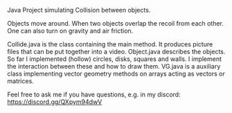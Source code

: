 Java Project simulating Collision between objects.

Objects move around. When two objects overlap the recoil from each other. One can also turn on gravity and air friction.

Collide.java is the class containing the main method. It produces picture files that can be put together into a video.
Object.java describes the objects. So far I implemented (hollow) circles, disks, squares and walls. I implement the interaction between these and how to draw them.
VG.java is a auxiliary class implementing vector geometry methods on arrays acting as vectors or matrices.

Feel free to ask me if you have questions, e.g. in my discord: https://discord.gg/QXpym94dwV
